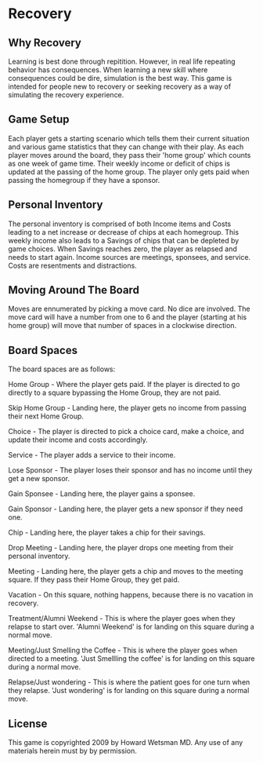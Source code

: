 # Recovery

## Why Recovery

Learning is best done through repitition. However, in real life repeating
behavior has consequences. When learning a new skill where consequences could be
dire, simulation is the best way. This game is intended for people new to
recovery or seeking recovery as a way of simulating the recovery experience.

## Game Setup
Each player gets a starting scenario which tells them their current situation and various game statistics that they can change with their play. As each player moves around the board, they pass their 'home group' which counts as one week of game time. Their weekly income or deficit of chips is updated at the passing of the home group. The player only gets paid when passing the homegroup if they have a sponsor. 

## Personal Inventory
The personal inventory is comprised of both Income items and Costs leading to a net increase or decrease of chips at each homegroup. This weekly income also leads to a Savings of chips that can be depleted by game choices. When Savings reaches zero, the player as relapsed and needs to start again. 
Income sources are meetings, sponsees, and service. Costs are resentments and distractions. 

## Moving Around The Board
Moves are ennumerated by picking a move card. No dice are involved. The move card will have a number from one to 6 and the player (starting at his home group) will move that number of spaces in a clockwise direction. 

## Board Spaces
The board spaces are as follows:

Home Group - Where the player gets paid. If the player is directed to go directly to a square bypassing the Home Group, they are not paid.

Skip Home Group - Landing here, the player gets no income from passing their next Home Group.

Choice - The player is directed to pick a choice card, make a choice, and update their income and costs accordingly.

Service - The player adds a service to their income.

Lose Sponsor - The player loses their sponsor and has no income until they get a new sponsor.

Gain Sponsee - Landing here, the player gains a sponsee.

Gain Sponsor - Landing here, the player gets a new sponsor if they need one.

Chip - Landing here, the player takes a chip for their savings.

Drop Meeting - Landing here, the player drops one meeting from their personal inventory.

Meeting - Landing here, the player gets a chip and moves to the meeting square. If they pass their Home Group, they get paid.

Vacation - On this square, nothing happens, because there is no vacation in recovery.

Treatment/Alumni Weekend - This is where the player goes when they relapse to start over. 'Alumni Weekend' is for landing on this square during a normal move.

Meeting/Just Smelling the Coffee - This is where the player goes when directed to a meeting. 'Just Smellling the coffee' is for landing on this square during a normal move.

Relapse/Just wondering - This is where the patient goes for one turn when they relapse. 'Just wondering' is for landing on this square during a normal move.

## License
This game is copyrighted 2009 by Howard Wetsman MD. Any use of any materials
herein must by by permission.
